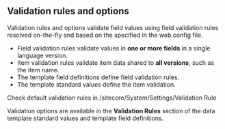 ## Validation rules and options

Validation rules and options validate field values using field validation rules resolved on-the-fly and based on the specified in the web.config file.

- Field validation rules validate values in **one or more fields** in a single language version.
- Item validation rules validate item data shared to **all versions**, such as the item name.
- The template field definitions define field validation rules.
- The template standard values define the item validation.

Check default validation rules in /sitecore/System/Settings/Validation Rule

Validation options are available in the **Validation Rules** section of the data template standard values and template field definitions.
